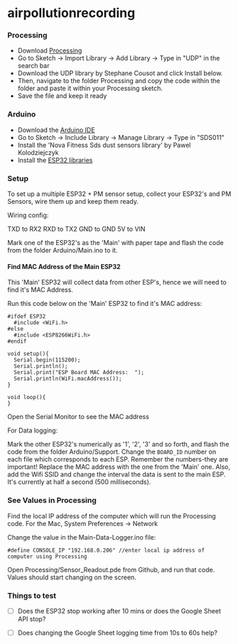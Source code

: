 # airpollutionrecording

### Processing

- Download [Processing](https://processing.org/download)
- Go to Sketch -> Import Library -> Add Library -> Type in "UDP" in the search bar
- Download the UDP library by Stephane Cousot and click Install below.
- Then, navigate to the folder Processing and copy the code within the folder and paste it within your Processing sketch.
- Save the file and keep it ready


### Arduino

- Download the [Arduino IDE](https://www.arduino.cc/en/software)
- Go to Sketch -> Include Library -> Manage Library -> Type in "SDS011"
- Install the 'Nova Fitness Sds dust sensors library' by Pawel Kolodziejczyk
- Install the [ESP32 libraries](https://randomnerdtutorials.com/installing-the-esp32-board-in-arduino-ide-windows-instructions/)


### Setup

To set up a multiple ESP32 + PM sensor setup, collect your ESP32's and PM Sensors, wire them up and keep them ready. 

Wiring config:

TXD to RX2
RXD to TX2
GND to GND
5V to VIN


Mark one of the ESP32's as the 'Main' with paper tape and flash the code from the folder Arduino/Main.ino to it.


#### Find MAC Address of the Main ESP32

This 'Main' ESP32 will collect data from other ESP's, hence we will need to find it's MAC Address.

Run this code below on the 'Main' ESP32 to find it's MAC address:

```
#ifdef ESP32
  #include <WiFi.h>
#else
  #include <ESP8266WiFi.h>
#endif

void setup(){
  Serial.begin(115200);
  Serial.println();
  Serial.print("ESP Board MAC Address:  ");
  Serial.println(WiFi.macAddress());
}
 
void loop(){
}
```

Open the Serial Monitor to see the MAC address

For Data logging: 

Mark the other ESP32's numerically as '1', '2', '3' and so forth, and flash the code from the folder Arduino/Support. Change the ```BOARD_ID``` number on each file which corresponds to each ESP. Remember the numbers-they are important! Replace the MAC address with the one from the 'Main' one. Also, add the Wifi SSID and change the interval the data is sent to the main ESP. It's currently at half a second (500 milliseconds).


### See Values in Processing

Find the local IP address of the computer which will run the Processing code. For the Mac, System Preferences -> Network

Change the value in the Main-Data-Logger.ino file:

``` #define CONSOLE_IP "192.168.0.206" //enter local ip address of computer using Processing ```

Open Processing/Sensor_Readout.pde from Github, and run that code. Values should start changing on the screen.


### Things to test
-[ ] Does the ESP32 stop working after 10 mins or does the Google Sheet API stop?
-[ ] Does changing the Google Sheet logging time from 10s to 60s help? 

